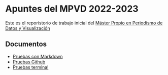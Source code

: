 # Apuntes del MPVD 2022-2023
Este es el reporistorio de trabajo inicial del [Máster Propio en Periodismo de Datos y Visualización](https://mpvd.es/)
## Documentos
- [Pruebas con Markdown](pruebas-markdown.md)
- [Pruebas Github](pruebas-github.md)
- [Pruebas terminal](pruebas-terminal-md)
